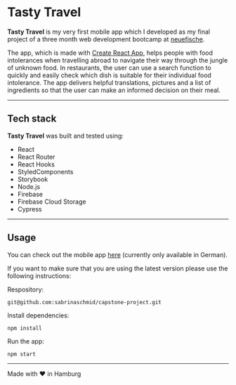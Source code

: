 # Tasty Travel

**Tasty Travel** is my very first mobile app which I developed as my final project of a three month web development bootcamp at [neuefische](https://www.neuefische.de/).

The app, which is made with [Create React App](https://github.com/facebook/create-react-app), helps people with food intolerances when travelling abroad to navigate their way through the jungle of unknown food. In restaurants, the user can use a search function to quickly and easily check which dish is suitable for their individual food intolerance. The app delivers helpful translations, pictures and a list of ingredients so that the user can make an informed decision on their meal.

---

## Tech stack

**Tasty Travel** was built and tested using:

- React
- React Router
- React Hooks
- StyledComponents
- Storybook
- Node.js
- Firebase
- Firebase Cloud Storage
- Cypress

---

## Usage

You can check out the mobile app [here](https://capstone-project-aaa24.firebaseapp.com/) (currently only available in German).

If you want to make sure that you are using the latest version please use the following instructions:

Respository:

```
git@github.com:sabrinaschmid/capstone-project.git
```

Install dependencies:

```
npm install
```

Run the app:

```
npm start
```

---

️Made with ❤️ in Hamburg
